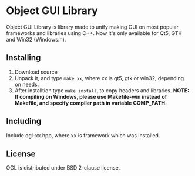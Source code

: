 # Object GUI Library
Object GUI Library is library made to unify making GUI on most popular
frameworks and libraries using C++. Now it's only available for Qt5,
GTK and Win32 (Windows.h).
## Installing
1. Download source
2. Unpack it, and type `make xx`, where xx is qt5, gtk or win32, depending on needs.
3. After installtion type `make install`, to copy headers and libraries.
**NOTE: If compiling on Windows, please use Makefile-win instead of Makefile, and specify compiler path in variable COMP_PATH.**
## Including
Include ogl-xx.hpp, where xx is framework which was installed.
## License
OGL is distributed under BSD 2-clause license.

